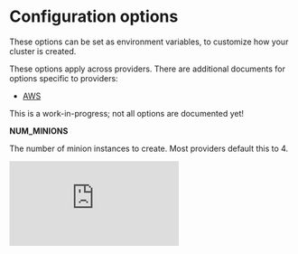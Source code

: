 # Configuration options

These options can be set as environment variables, to customize how your cluster is created.

These options apply across providers.  There are additional documents for options specific to providers:

* [AWS](aws/options.md)

This is a work-in-progress; not all options are documented yet!

**NUM_MINIONS**

The number of minion instances to create.  Most providers default this to 4.

[![Analytics](https://kubernetes-site.appspot.com/UA-36037335-10/GitHub/cluster/options.md?pixel)]()
